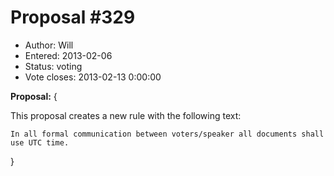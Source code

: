 Proposal #329
============= 
* Author: Will
* Entered: 2013-02-06
* Status: voting
* Vote closes: 2013-02-13 0:00:00

__Proposal:__
{

This proposal creates a new rule with the following text:

    In all formal communication between voters/speaker all documents shall
    use UTC time.

}
